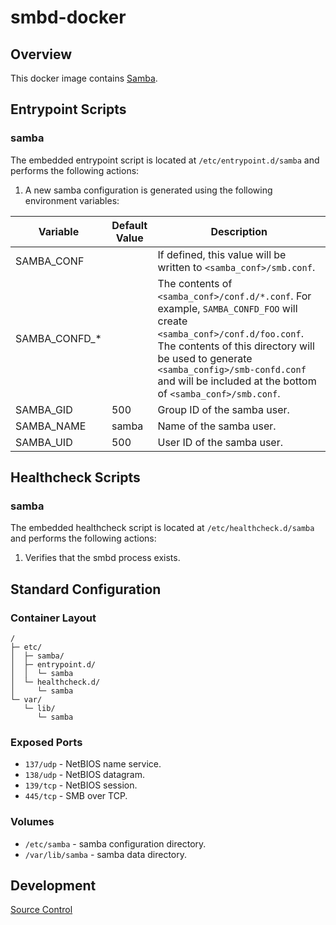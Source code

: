 # smbd-docker

## Overview

This docker image contains [Samba](https://www.samba.org/).

## Entrypoint Scripts

### samba

The embedded entrypoint script is located at `/etc/entrypoint.d/samba` and performs the following actions:

1. A new samba configuration is generated using the following environment variables:

 | Variable | Default Value | Description |
 | -------- | ------------- | ----------- |
 | SAMBA_CONF | | If defined, this value will be written to `<samba_conf>/smb.conf`. |
 | SAMBA_CONFD_* | | The contents of `<samba_conf>/conf.d/*.conf`. For example, `SAMBA_CONFD_FOO` will create `<samba_conf>/conf.d/foo.conf`. The contents of this directory will be used to generate `<samba_config>/smb-confd.conf` and will be included at the bottom of `<samba_conf>/smb.conf`. |
 | SAMBA_GID | 500 | Group ID of the samba user. |
 | SAMBA_NAME | samba | Name of the samba user. |
 | SAMBA_UID | 500 | User ID of the samba user. |

## Healthcheck Scripts

### samba

The embedded healthcheck script is located at `/etc/healthcheck.d/samba` and performs the following actions:

1. Verifies that the smbd process exists.

## Standard Configuration

### Container Layout

```
/
├─ etc/
│  ├─ samba/
│  ├─ entrypoint.d/
│  │  └─ samba
│  └─ healthcheck.d/
│     └─ samba
└─ var/
   └─ lib/
      └─ samba
```

### Exposed Ports

* `137/udp` - NetBIOS name service.
* `138/udp` - NetBIOS datagram.
* `139/tcp` - NetBIOS session.
* `445/tcp` - SMB over TCP.

### Volumes

* `/etc/samba` - samba configuration directory.
* `/var/lib/samba` - samba data directory.

## Development

[Source Control](https://github.com/crashvb/smbd-docker)

